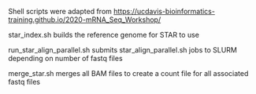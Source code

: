Shell scripts were adapted from https://ucdavis-bioinformatics-training.github.io/2020-mRNA_Seq_Workshop/

star_index.sh builds the reference genome for STAR to use

run_star_align_parallel.sh submits star_align_parallel.sh jobs to SLURM depending on number of fastq files

merge_star.sh merges all BAM files to create a count file for all associated fastq files



